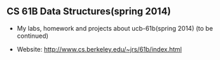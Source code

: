 ## CS 61B Data Structures(spring 2014)
- My labs, homework and projects about ucb-61b(spring 2014)
  (to be continued)

- Website: http://www.cs.berkeley.edu/~jrs/61b/index.html
